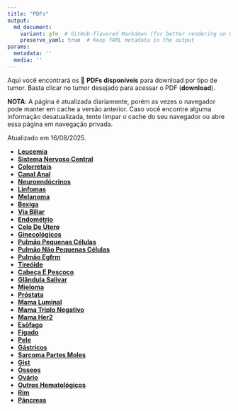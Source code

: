 ```yaml
---
title: "PDFs"
output: 
  md_document:
    variant: gfm  # GitHub-flavored Markdown (for better rendering on GitHub)
    preserve_yaml: true  # Keep YAML metadata in the output
params:
  metadata: ''
  media: ''
---
```


<script async src="https://scripts.simpleanalyticscdn.com/latest.js"></script>

Aqui você encontrará os 📝 **PDFs disponíveis** para download por tipo
de tumor. Basta clicar no tumor desejado para acessar o PDF
(**download**).

**NOTA**: A página é atualizada diariamente, porém as vezes o navegador
pode manter em cache a versão anterior. Caso você encontre alguma
informação desatualizada, tente limpar o cache do seu navegador ou abre
essa página em navegação privada.

Atualizado em 16/08/2025.

- [**Leucemia**](https://coeoralmeds-e768.restdb.io/media/68a0157af63b804800245064?download=true)
- [**Sistema Nervoso
  Central**](https://coeoralmeds-e768.restdb.io/media/68a0157cf63b804800245066?download=true)
- [**Colorretais**](https://coeoralmeds-e768.restdb.io/media/68a0157ef63b80480024506b?download=true)
- [**Canal
  Anal**](https://coeoralmeds-e768.restdb.io/media/68a0157ff63b80480024506d?download=true)
- [**Neuroendócrinos**](https://coeoralmeds-e768.restdb.io/media/68a01580f63b80480024506f?download=true)
- [**Linfomas**](https://coeoralmeds-e768.restdb.io/media/68a01581f63b804800245071?download=true)
- [**Melanoma**](https://coeoralmeds-e768.restdb.io/media/68a01582f63b804800245073?download=true)
- [**Bexiga**](https://coeoralmeds-e768.restdb.io/media/68a01584f63b804800245075?download=true)
- [**Via
  Biliar**](https://coeoralmeds-e768.restdb.io/media/68a01585f63b804800245077?download=true)
- [**Endométrio**](https://coeoralmeds-e768.restdb.io/media/68a01586f63b804800245079?download=true)
- [**Colo De
  Útero**](https://coeoralmeds-e768.restdb.io/media/68a01587f63b80480024507b?download=true)
- [**Ginecológicos**](https://coeoralmeds-e768.restdb.io/media/68a01588f63b80480024507d?download=true)
- [**Pulmão Pequenas
  Células**](https://coeoralmeds-e768.restdb.io/media/68a01589f63b80480024507f?download=true)
- [**Pulmão Não Pequenas
  Células**](https://coeoralmeds-e768.restdb.io/media/68a0158af63b804800245081?download=true)
- [**Pulmão
  Egfrm**](https://coeoralmeds-e768.restdb.io/media/68a0158bf63b804800245083?download=true)
- [**Tireóide**](https://coeoralmeds-e768.restdb.io/media/68a0158ef63b804800245087?download=true)
- [**Cabeça E
  Pescoço**](https://coeoralmeds-e768.restdb.io/media/68a0158ff63b804800245089?download=true)
- [**Glândula
  Salivar**](https://coeoralmeds-e768.restdb.io/media/68a01590f63b80480024508b?download=true)
- [**Mieloma**](https://coeoralmeds-e768.restdb.io/media/68a01591f63b80480024508e?download=true)
- [**Próstata**](https://coeoralmeds-e768.restdb.io/media/68a01593f63b804800245090?download=true)
- [**Mama
  Luminal**](https://coeoralmeds-e768.restdb.io/media/68a01595f63b804800245093?download=true)
- [**Mama Triplo
  Negativo**](https://coeoralmeds-e768.restdb.io/media/68a01596f63b804800245095?download=true)
- [**Mama
  Her2**](https://coeoralmeds-e768.restdb.io/media/68a01597f63b804800245097?download=true)
- [**Esôfago**](https://coeoralmeds-e768.restdb.io/media/68a01599f63b804800245099?download=true)
- [**Fígado**](https://coeoralmeds-e768.restdb.io/media/68a0159af63b80480024509b?download=true)
- [**Pele**](https://coeoralmeds-e768.restdb.io/media/68a0159bf63b80480024509d?download=true)
- [**Gástricos**](https://coeoralmeds-e768.restdb.io/media/68a0159cf63b80480024509f?download=true)
- [**Sarcoma Partes
  Moles**](https://coeoralmeds-e768.restdb.io/media/68a0159df63b8048002450a1?download=true)
- [**Gist**](https://coeoralmeds-e768.restdb.io/media/68a0159ef63b8048002450a3?download=true)
- [**Ósseos**](https://coeoralmeds-e768.restdb.io/media/68a0159ff63b8048002450a5?download=true)
- [**Ovário**](https://coeoralmeds-e768.restdb.io/media/68a015a0f63b8048002450a7?download=true)
- [**Outros
  Hematológicos**](https://coeoralmeds-e768.restdb.io/media/68a015a1f63b8048002450a9?download=true)
- [**Rim**](https://coeoralmeds-e768.restdb.io/media/68a015a2f63b8048002450ab?download=true)
- [**Pâncreas**](https://coeoralmeds-e768.restdb.io/media/68a015a3f63b8048002450ad?download=true)
